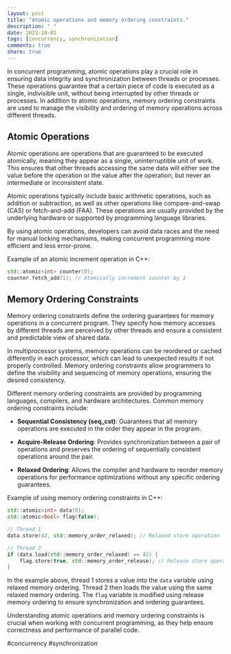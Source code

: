 ```yaml
---
layout: post
title: "Atomic operations and memory ordering constraints."
description: " "
date: 2023-10-01
tags: [concurrency, synchronization]
comments: true
share: true
---
```


In concurrent programming, atomic operations play a crucial role in ensuring data integrity and synchronization between threads or processes. These operations guarantee that a certain piece of code is executed as a single, indivisible unit, without being interrupted by other threads or processes. In addition to atomic operations, memory ordering constraints are used to manage the visibility and ordering of memory operations across different threads.

## Atomic Operations

Atomic operations are operations that are guaranteed to be executed atomically, meaning they appear as a single, uninterruptible unit of work. This ensures that other threads accessing the same data will either see the value before the operation or the value after the operation, but never an intermediate or inconsistent state. 

Atomic operations typically include basic arithmetic operations, such as addition or subtraction, as well as other operations like compare-and-swap (CAS) or fetch-and-add (FAA). These operations are usually provided by the underlying hardware or supported by programming language libraries.

By using atomic operations, developers can avoid data races and the need for manual locking mechanisms, making concurrent programming more efficient and less error-prone.

Example of an atomic increment operation in C++:

```cpp
std::atomic<int> counter(0);
counter.fetch_add(1); // Atomically increment counter by 1
```

## Memory Ordering Constraints

Memory ordering constraints define the ordering guarantees for memory operations in a concurrent program. They specify how memory accesses by different threads are perceived by other threads and ensure a consistent and predictable view of shared data.

In multiprocessor systems, memory operations can be reordered or cached differently in each processor, which can lead to unexpected results if not properly controlled. Memory ordering constraints allow programmers to define the visibility and sequencing of memory operations, ensuring the desired consistency.

Different memory ordering constraints are provided by programming languages, compilers, and hardware architectures. Common memory ordering constraints include:

- **Sequential Consistency (seq_cst)**: Guarantees that all memory operations are executed in the order they appear in the program.

- **Acquire-Release Ordering**: Provides synchronization between a pair of operations and preserves the ordering of sequentially consistent operations around the pair.

- **Relaxed Ordering**: Allows the compiler and hardware to reorder memory operations for performance optimizations without any specific ordering guarantees.

Example of using memory ordering constraints in C++:

```cpp
std::atomic<int> data(0);
std::atomic<bool> flag(false);

// Thread 1
data.store(42, std::memory_order_relaxed); // Relaxed store operation

// Thread 2
if (data.load(std::memory_order_relaxed) == 42) {
    flag.store(true, std::memory_order_release); // Release store operation
}
```

In the example above, thread 1 stores a value into the `data` variable using relaxed memory ordering. Thread 2 then loads the value using the same relaxed memory ordering. The `flag` variable is modified using release memory ordering to ensure synchronization and ordering guarantees.

Understanding atomic operations and memory ordering constraints is crucial when working with concurrent programming, as they help ensure correctness and performance of parallel code.

\#concurrency #synchronization